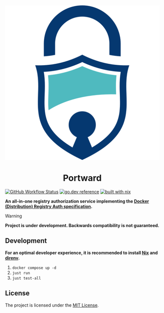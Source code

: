<p align="center">
  <a href="https://twirphp.github.io">
    <picture>
      <source media="(prefers-color-scheme: dark)" srcset="resources/logo-dark.png">
      <img alt="Portward logo" src="resources/logo.png">
    </picture>
  </a>

  <h1 align="center">
    Portward
  </h1>
</p>

[![GitHub Workflow Status](https://img.shields.io/github/actions/workflow/status/portward/portward/ci.yaml?style=flat-square)](https://github.com/portward/portward/actions/workflows/ci.yaml)
[![go.dev reference](https://img.shields.io/badge/go.dev-reference-007d9c?logo=go&logoColor=white&style=flat-square)](https://pkg.go.dev/mod/github.com/portward/portward)
[![built with nix](https://img.shields.io/badge/builtwith-nix-7d81f7?style=flat-square)](https://builtwithnix.org)

**An all-in-one registry authorization service implementing the [Docker (Distribution) Registry Auth specification](https://github.com/distribution/distribution/tree/main/docs/spec/auth).**

> [!WARNING]
> **Project is under development. Backwards compatibility is not guaranteed.**

## Development

**For an optimal developer experience, it is recommended to install [Nix](https://nixos.org/download.html) and [direnv](https://direnv.net/docs/installation.html).**

1. `docker compose up -d`
1. `just run`
1. `just test-all`

## License

The project is licensed under the [MIT License](LICENSE).
